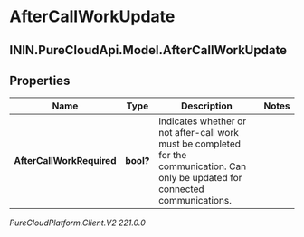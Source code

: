 # AfterCallWorkUpdate

## ININ.PureCloudApi.Model.AfterCallWorkUpdate

## Properties

|Name | Type | Description | Notes|
|------------ | ------------- | ------------- | -------------|
| **AfterCallWorkRequired** | **bool?** | Indicates whether or not after-call work must be completed for the communication. Can only be updated for connected communications. | |



_PureCloudPlatform.Client.V2 221.0.0_
